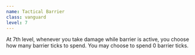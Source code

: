```yaml
---
name: Tactical Barrier
class: vanguard
level: 7
---
```

At 7th level, whenever you take damage while barrier is active, you choose how many barrier ticks to spend. You may choose to spend 0
barrier ticks.
